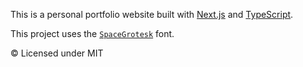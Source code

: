 This is a personal portfolio website built with [Next.js](https://nextjs.org) and [TypeScript](https://www.typescriptlang.org/).

This project uses the [`SpaceGrotesk`](https://github.com/floriankarsten/space-grotesk) font.

© Licensed under MIT